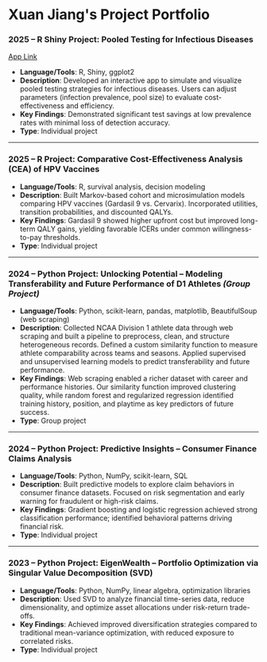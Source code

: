 # Xuan Jiang's Project Portfolio  

### 2025 – **R Shiny Project: Pooled Testing for Infectious Diseases**  
[App Link](https://xuan-jiang.shinyapps.io/PooledTesting/)  
- **Language/Tools**: R, Shiny, ggplot2  
- **Description**: Developed an interactive app to simulate and visualize pooled testing strategies for infectious diseases. Users can adjust parameters (infection prevalence, pool size) to evaluate cost-effectiveness and efficiency.  
- **Key Findings**: Demonstrated significant test savings at low prevalence rates with minimal loss of detection accuracy.  
- **Type**: Individual project  

---

### 2025 – **R Project: Comparative Cost-Effectiveness Analysis (CEA) of HPV Vaccines**  
- **Language/Tools**: R, survival analysis, decision modeling  
- **Description**: Built Markov-based cohort and microsimulation models comparing HPV vaccines (Gardasil 9 vs. Cervarix). Incorporated utilities, transition probabilities, and discounted QALYs.  
- **Key Findings**: Gardasil 9 showed higher upfront cost but improved long-term QALY gains, yielding favorable ICERs under common willingness-to-pay thresholds.  
- **Type**: Individual project  

---

### 2024 – **Python Project: Unlocking Potential – Modeling Transferability and Future Performance of D1 Athletes** *(Group Project)*  
- **Language/Tools**: Python, scikit-learn, pandas, matplotlib, BeautifulSoup (web scraping)  
- **Description**: Collected NCAA Division 1 athlete data through web scraping and built a pipeline to preprocess, clean, and structure heterogeneous records. Defined a custom similarity function to measure athlete comparability across teams and seasons. Applied supervised and unsupervised learning models to predict transferability and future performance.  
- **Key Findings**: Web scraping enabled a richer dataset with career and performance histories. Our similarity function improved clustering quality, while random forest and regularized regression identified training history, position, and playtime as key predictors of future success.  
- **Type**: Group project  

---

### 2024 – **Python Project: Predictive Insights – Consumer Finance Claims Analysis**  
- **Language/Tools**: Python, NumPy, scikit-learn, SQL  
- **Description**: Built predictive models to explore claim behaviors in consumer finance datasets. Focused on risk segmentation and early warning for fraudulent or high-risk claims.  
- **Key Findings**: Gradient boosting and logistic regression achieved strong classification performance; identified behavioral patterns driving financial risk.  
- **Type**: Individual project  

---

### 2023 – **Python Project: EigenWealth – Portfolio Optimization via Singular Value Decomposition (SVD)**  
- **Language/Tools**: Python, NumPy, linear algebra, optimization libraries  
- **Description**: Used SVD to analyze financial time-series data, reduce dimensionality, and optimize asset allocations under risk-return trade-offs.  
- **Key Findings**: Achieved improved diversification strategies compared to traditional mean-variance optimization, with reduced exposure to correlated risks.  
- **Type**: Individual project  

